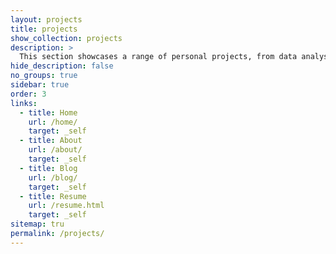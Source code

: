 ```yaml
---
layout: projects
title: projects
show_collection: projects
description: > 
  This section showcases a range of personal projects, from data analysis to visualisation and machine learning. Each project demostrates a unique skill set and problem-solving approach. Browse through to see my work and feel free to reach out if you have any questions or comments.
hide_description: false 
no_groups: true
sidebar: true
order: 3
links:
  - title: Home
    url: /home/
    target: _self
  - title: About
    url: /about/ 
    target: _self
  - title: Blog 
    url: /blog/ 
    target: _self
  - title: Resume 
    url: /resume.html
    target: _self
sitemap: tru
permalink: /projects/
---
```

